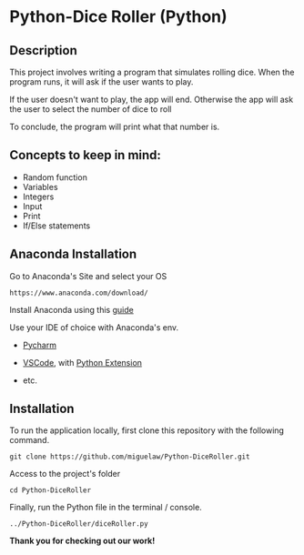 # Python-Dice Roller (Python)

## Description

This project involves writing a program that simulates rolling dice. When the program runs, it will ask if the user wants to play. 

If the user doesn't want to play, the app will end. Otherwise the app will ask the user to select the number of dice to roll

To conclude, the program will print what that number is. 


## Concepts to keep in mind:

* Random function
* Variables
* Integers
* Input
* Print
* If/Else statements


## Anaconda Installation

Go to Anaconda's Site and select your OS

    https://www.anaconda.com/download/

Install Anaconda using this [guide](https://docs.anaconda.com/anaconda/install/)

Use your IDE of choice with Anaconda's env.

* [Pycharm](https://www.jetbrains.com/pycharm/)

* [VSCode](https://code.visualstudio.com/), with [Python Extension](https://marketplace.visualstudio.com/items?itemName=ms-python.python)

* etc.


## Installation

To run the application locally, first clone this repository with the following command.

	git clone https://github.com/miguelaw/Python-DiceRoller.git
	
Access to the project's folder

	cd Python-DiceRoller

Finally, run the Python file in the terminal / console.

	../Python-DiceRoller/diceRoller.py
	

**Thank you for checking out our work!**
